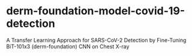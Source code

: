 # derm-foundation-model-covid-19-detection
A Transfer Learning Approach for SARS-CoV-2 Detection by Fine-Tuning BiT-101x3 (derm-foundation) CNN on Chest X-ray

